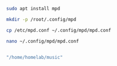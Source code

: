 
```bash
sudo apt install mpd
```

```bash
mkdir -p /root/.config/mpd
```

```bash
cp /etc/mpd.conf ~/.config/mpd/mpd.conf
```

```bash
nano ~/.config/mpd/mpd.conf
```

```bash

"/home/homelab/music"

```
